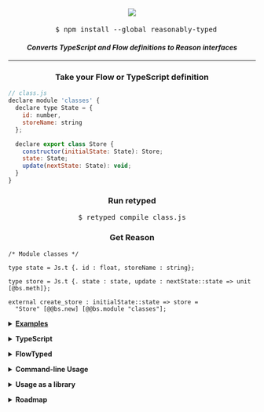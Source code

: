 <h1 align="center"><img src="https://github.com/rrdelaney/ReasonablyTyped/raw/master/logo.png"></h1>

<pre align="center">
  $ npm install --global reasonably-typed
</pre>

<h4 align="center"><i>Converts TypeScript and Flow definitions to Reason interfaces</i></h4>

<hr>

<h3 align="center">Take your Flow or TypeScript definition</h3>

```js
// class.js
declare module 'classes' {
  declare type State = {
    id: number,
    storeName: string
  };

  declare export class Store {
    constructor(initialState: State): Store;
    state: State;
    update(nextState: State): void;
  }
}
```

<h3 align="center">Run retyped</h3>

<pre align="center">
$ retyped compile class.js
</pre>

<h3 align="center">Get Reason</h3>

```reason
/* Module classes */

type state = Js.t {. id : float, storeName : string};

type store = Js.t {. state : state, update : nextState::state => unit [@bs.meth]};

external create_store : initialState::state => store =
  "Store" [@@bs.new] [@@bs.module "classes"];
```

<p><details>
<summary><b><a href="https://rrdelaney.github.io/ReasonablyTyped">Examples</a></b></summary>
</details></p>

<p><details>
<summary><b>TypeScript</b></summary>

TypeScript has a similar workflow. Compile your TypeScript file with:

```
$ retyped compile my-definition.d.ts
```
</details></p>

<p><details>
<summary><b>FlowTyped</b></summary>

ReasonablyTyped can automatically compile all FlowTyped definitions in your repo. Run

```
$ retyped compile --flow-typed
```
</details></p>

<p><details>
<summary><b>Command-line Usage</b></summary>

```
retyped

Commands:
  compile [files...]  Generate BuckleScript interfaces from a file

Options:
  --version     Show version number                                    [boolean]
  --help        Show help                                              [boolean]
      
```
</details></p>

<p><details>
<summary><b>Usage as a library</b></summary>
ReasonablyTyped also exports a library for use! See the example below:

```js
// lib-usage.js
import * as ReasonablyTyped from 'reasonably-typed'

const libSrc = fs.readFileSync('lib.js').toString()
const bsInterface = ReasonablyTyped.compile(libSrc)
```
  
**`format (code: string) => string`**

Formats a block of code using `refmt`

**`compile (code: string, filename?: string) => string`**

Compiles a libdef, formats the result, and handles errors cleanly
</details></p>

<p><details>
<summary><b>Roadmap</b></summary>
- [x] Basic types like `string`
- [x] Function types
- [x] Record types
- [ ] Literals as types
- [x] Union types
- [ ] Instersection types
- [x] Named types
- [x] Optional parameters
- [x] Classes
- [ ] Generics
- [ ] Built-ins like Promises and React
</details></p>
